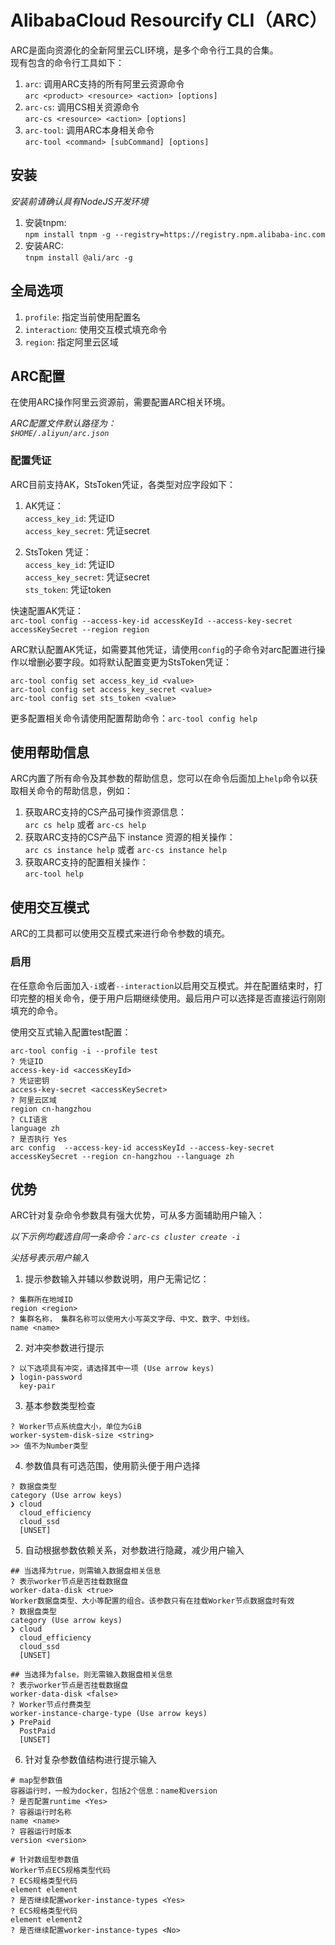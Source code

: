 # AlibabaCloud Resourcify CLI（ARC）

ARC是面向资源化的全新阿里云CLI环境，是多个命令行工具的合集。  
现有包含的命令行工具如下：
1. `arc`: 调用ARC支持的所有阿里云资源命令  
`arc <product> <resource> <action> [options]`
2. `arc-cs`: 调用CS相关资源命令  
`arc-cs <resource> <action> [options]`
3. `arc-tool`: 调用ARC本身相关命令  
`arc-tool <command> [subCommand] [options]`

## 安装

*安装前请确认具有NodeJS开发环境*

1. 安装tnpm:  
`npm install tnpm -g --registry=https://registry.npm.alibaba-inc.com`
2. 安装ARC:  
`tnpm install @ali/arc -g`

## 全局选项

1. `profile`: 指定当前使用配置名
2. `interaction`: 使用交互模式填充命令
3. `region`: 指定阿里云区域

## ARC配置

在使用ARC操作阿里云资源前，需要配置ARC相关环境。

*ARC配置文件默认路径为：  
`$HOME/.aliyun/arc.json`*

### 配置凭证

ARC目前支持AK，StsToken凭证，各类型对应字段如下：

1. AK凭证：  
`access_key_id`: 凭证ID  
`access_key_secret`: 凭证secret

2. StsToken 凭证：  
`access_key_id`: 凭证ID  
`access_key_secret`: 凭证secret  
`sts_token`: 凭证token


快速配置AK凭证：  
`arc-tool config --access-key-id accessKeyId --access-key-secret accessKeySecret --region region`

ARC默认配置AK凭证，如需要其他凭证，请使用`config`的子命令对arc配置进行操作以增删必要字段。如将默认配置变更为StsToken凭证：

```shell
arc-tool config set access_key_id <value>
arc-tool config set access_key_secret <value>
arc-tool config set sts_token <value>
```

更多配置相关命令请使用配置帮助命令：`arc-tool config help`

## 使用帮助信息

ARC内置了所有命令及其参数的帮助信息，您可以在命令后面加上`help`命令以获取相关命令的帮助信息，例如：
1. 获取ARC支持的CS产品可操作资源信息：  
`arc cs help` 或者 `arc-cs help`
2. 获取ARC支持的CS产品下 instance 资源的相关操作：  
`arc cs instance help` 或者 `arc-cs instance help`
3. 获取ARC支持的配置相关操作：  
`arc-tool help`

## 使用交互模式

ARC的工具都可以使用交互模式来进行命令参数的填充。

### 启用

在任意命令后面加入`-i`或者`--interaction`以启用交互模式。并在配置结束时，打印完整的相关命令，便于用户后期继续使用。最后用户可以选择是否直接运行刚刚填充的命令。

使用交互式输入配置test配置：
```shell
arc-tool config -i --profile test
? 凭证ID
access-key-id <accessKeyId>
? 凭证密钥
access-key-secret <accessKeySecret>
? 阿里云区域
region cn-hangzhou
? CLI语言
language zh
? 是否执行 Yes
arc config  --access-key-id accessKeyId --access-key-secret accessKeySecret --region cn-hangzhou --language zh 
```

## 优势

ARC针对复杂命令参数具有强大优势，可从多方面辅助用户输入：

*以下示例均截选自同一条命令：`arc-cs cluster create -i`*

*尖括号表示用户输入*

1. 提示参数输入并辅以参数说明，用户无需记忆：
```shell
? 集群所在地域ID
region <region>
? 集群名称， 集群名称可以使用大小写英文字母、中文、数字、中划线。
name <name>
```

2. 对冲突参数进行提示
```shell
? 以下选项具有冲突，请选择其中一项 (Use arrow keys)
❯ login-password 
  key-pair 
```

3. 基本参数类型检查
```shell
? Worker节点系统盘大小，单位为GiB
worker-system-disk-size <string>
>> 值不为Number类型
```

4. 参数值具有可选范围，使用箭头便于用户选择
```shell
? 数据盘类型
category (Use arrow keys)
❯ cloud 
  cloud_efficiency 
  cloud_ssd 
  [UNSET] 
```

5. 自动根据参数依赖关系，对参数进行隐藏，减少用户输入
```shell
## 当选择为true，则需输入数据盘相关信息
? 表示worker节点是否挂载数据盘
worker-data-disk <true>
Worker数据盘类型、大小等配置的组合。该参数只有在挂载Worker节点数据盘时有效
? 数据盘类型
category (Use arrow keys)
❯ cloud 
  cloud_efficiency 
  cloud_ssd 
  [UNSET] 
  
## 当选择为false，则无需输入数据盘相关信息
? 表示worker节点是否挂载数据盘
worker-data-disk <false>
? Worker节点付费类型
worker-instance-charge-type (Use arrow keys)
❯ PrePaid 
  PostPaid 
  [UNSET] 
```

6. 针对复杂参数值结构进行提示输入
```shell
# map型参数值
容器运行时，一般为docker，包括2个信息：name和version
? 是否配置runtime <Yes>
? 容器运行时名称
name <name>
? 容器运行时版本
version <version>

# 针对数组型参数值
Worker节点ECS规格类型代码
? ECS规格类型代码
element element
? 是否继续配置worker-instance-types <Yes>
? ECS规格类型代码
element element2
? 是否继续配置worker-instance-types <No>

```